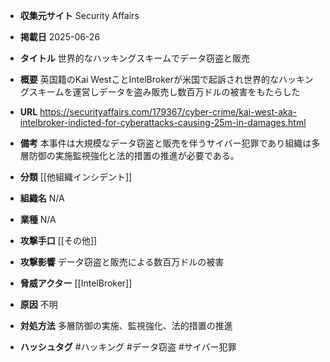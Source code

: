 - **収集元サイト**
Security Affairs

- **掲載日**
2025-06-26

- **タイトル**
世界的なハッキングスキームでデータ窃盗と販売

- **概要**
英国籍のKai WestことIntelBrokerが米国で起訴され世界的なハッキングスキームを運営しデータを盗み販売し数百万ドルの被害をもたらした

- **URL**
https://securityaffairs.com/179367/cyber-crime/kai-west-aka-intelbroker-indicted-for-cyberattacks-causing-25m-in-damages.html

- **備考**
本事件は大規模なデータ窃盗と販売を伴うサイバー犯罪であり組織は多層防御の実施監視強化と法的措置の推進が必要である。

- **分類**
[[他組織インシデント]]

- **組織名**
N/A

- **業種**
N/A

- **攻撃手口**
[[その他]]

- **攻撃影響**
データ窃盗と販売による数百万ドルの被害

- **脅威アクター**
[[IntelBroker]]

- **原因**
不明

- **対処方法**
多層防御の実施、監視強化、法的措置の推進

- **ハッシュタグ**
#ハッキング #データ窃盗 #サイバー犯罪
